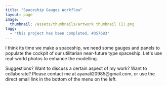 ```yaml
---
title: "Spaceship Gauges Workflow"
layout: page
image: 
  thumbnail: /assets/thumbnails/artwork thumbnail (1).png
tagg:
  - "this project has been completed, #357683"
---
```

I think its time we make a spaceship, we need some gauges and panels to populate the cockpit of our utilitarian near-future type spaceship. Let's use real-world photos to enhance the modelling.

<div class="content-container" data-bg-image="/assets/images/chevron2.png">
    Suggestions? Want to discuss a certain aspect of my work? Want to collaborate? Please contact me at ayanali20985@gmail.com, or use the direct email link in the bottom of the menu on the left.
</div>